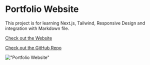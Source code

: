 # Portfolio Website
This project is for learning Next.js, Tailwind, Responsive Design and integration with Markdown file.

[Check out the Website](https://calculator.xaiphersk.com)

[Check out the GitHub Repo](https://github.com/sif332/react-calculator)

!["Portfolio Website"](https://i.imgur.com/7MMHvgY.png)